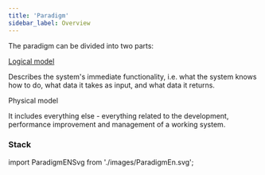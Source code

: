 ```yaml
---
title: 'Paradigm'
sidebar_label: Overview
---
```


The paradigm can be divided into two parts:

[Logical model](Logical_model.md)

Describes the system's immediate functionality, i.e. what the system knows how to do, what data it takes as input, and what data it returns.

Physical model

It includes everything else - everything related to the development, performance improvement and management of a working system.

### Stack

import ParadigmENSvg from './images/ParadigmEn.svg';

<ParadigmENSvg />
